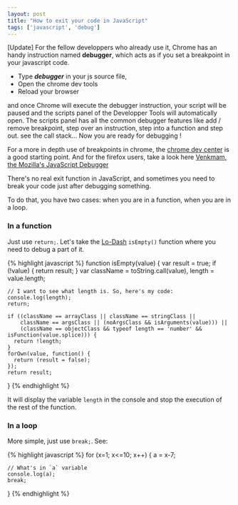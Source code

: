 ```yaml
---
layout: post
title: "How to exit your code in JavaScript"
tags: ['javascript', 'debug']
---
```

[Update]
For the fellow developpers who already use it, Chrome has an handy instruction named **debugger**, which acts as if you set a breakpoint in your javascript code. 

* Type ***debugger*** in your js source file,
* Open the chrome dev tools
* Reload your browser

and once Chrome will execute the debugger instruction, your script will be paused and the scripts panel of the Developper Tools will automatically open. The scripts panel has all the common debugger features like add / remove breakpoint, step over an instruction, step into a function and step out. see the call stack... 
Now you are ready for debugging !

For a more in depth use of breakpoints in chrome, the [chrome dev center](https://developers.google.com/chrome-developer-tools/docs/scripts-breakpoints) is a good starting point.
And for the firefox users, take a look here [Venkmam, the Mozilla's JavaScript Debugger](https://developer.mozilla.org/en-US/docs/Venkman)


There's no real exit function in JavaScript, and sometimes you need to break your code just after debugging something.

To do that, you have two cases: when you are in a function, when you are in a loop.

### In a function

Just use ```return;```. Let's take the [Lo-Dash](http://lodash.com/) ```isEmpty()``` function where you need to debug a part of it.

{% highlight javascript %}
function isEmpty(value) {
    var result = true;
    if (!value) {
      return result;
    }
    var className = toString.call(value),
        length = value.length;

    // I want to see what length is. So, here's my code:
    console.log(length);
    return;

    if ((className == arrayClass || className == stringClass ||
        className == argsClass || (noArgsClass && isArguments(value))) ||
        (className == objectClass && typeof length == 'number' && isFunction(value.splice))) {
      return !length;
    }
    forOwn(value, function() {
      return (result = false);
    });
    return result;
  }
{% endhighlight %}

  It will display the variable ```length``` in the console and stop the execution of the rest of the function.

### In a loop

More simple, just use ```break;```. See:

{% highlight javascript %}
for (x=1; x<=10; x++) {
    a = x-7;

    // What's in `a` variable
    console.log(a);
    break;
}
{% endhighlight %}
